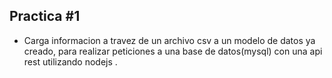 ## Practica #1
- Carga informacion a travez de un archivo csv a un modelo de datos ya creado, para realizar peticiones a una base de datos(mysql) con una api rest utilizando nodejs .
